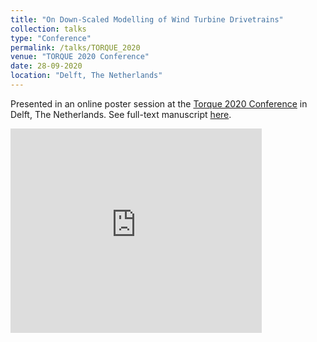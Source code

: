 ```yaml
---
title: "On Down-Scaled Modelling of Wind Turbine Drivetrains"
collection: talks
type: "Conference"
permalink: /talks/TORQUE_2020
venue: "TORQUE 2020 Conference"
date: 28-09-2020
location: "Delft, The Netherlands"
---
```


Presented in an online poster session at the [Torque 2020 Conference](https://www.torque2020.org/) in Delft, The Netherlands. See full-text manuscript [here](/publication/A3).

<style>
    .responsive-wrap iframe{ max-width: 100%;}
</style>

<div class="responsive-wrap">
	<iframe src="https://onedrive.live.com/embed?cid=B7FE94897B491732&resid=B7FE94897B491732%211165&authkey=AHv68k6CxIbjNTM&em=2" width="402" height="327" frameborder="0" scrolling="no" allowfullscreen="true" mozallowfullscreen="true" webkitallowfullscreen="true"></iframe>
</div>
